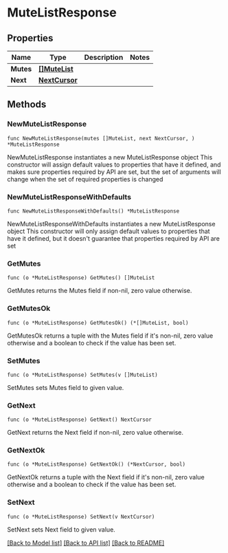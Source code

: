# MuteListResponse

## Properties

Name | Type | Description | Notes
------------ | ------------- | ------------- | -------------
**Mutes** | [**[]MuteList**](MuteList.md) |  | 
**Next** | [**NextCursor**](NextCursor.md) |  | 

## Methods

### NewMuteListResponse

`func NewMuteListResponse(mutes []MuteList, next NextCursor, ) *MuteListResponse`

NewMuteListResponse instantiates a new MuteListResponse object
This constructor will assign default values to properties that have it defined,
and makes sure properties required by API are set, but the set of arguments
will change when the set of required properties is changed

### NewMuteListResponseWithDefaults

`func NewMuteListResponseWithDefaults() *MuteListResponse`

NewMuteListResponseWithDefaults instantiates a new MuteListResponse object
This constructor will only assign default values to properties that have it defined,
but it doesn't guarantee that properties required by API are set

### GetMutes

`func (o *MuteListResponse) GetMutes() []MuteList`

GetMutes returns the Mutes field if non-nil, zero value otherwise.

### GetMutesOk

`func (o *MuteListResponse) GetMutesOk() (*[]MuteList, bool)`

GetMutesOk returns a tuple with the Mutes field if it's non-nil, zero value otherwise
and a boolean to check if the value has been set.

### SetMutes

`func (o *MuteListResponse) SetMutes(v []MuteList)`

SetMutes sets Mutes field to given value.


### GetNext

`func (o *MuteListResponse) GetNext() NextCursor`

GetNext returns the Next field if non-nil, zero value otherwise.

### GetNextOk

`func (o *MuteListResponse) GetNextOk() (*NextCursor, bool)`

GetNextOk returns a tuple with the Next field if it's non-nil, zero value otherwise
and a boolean to check if the value has been set.

### SetNext

`func (o *MuteListResponse) SetNext(v NextCursor)`

SetNext sets Next field to given value.



[[Back to Model list]](../README.md#documentation-for-models) [[Back to API list]](../README.md#documentation-for-api-endpoints) [[Back to README]](../README.md)


